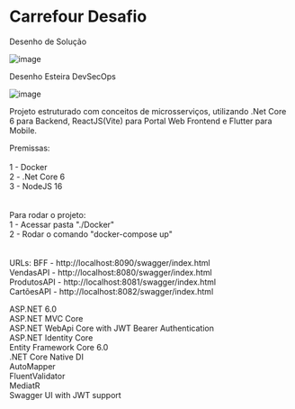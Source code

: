 # Carrefour Desafio
Desenho de Solução 

![image](https://user-images.githubusercontent.com/13989921/217170216-7bbf3ff3-bf39-40c5-b465-1b505db05cc5.png)

Desenho Esteira DevSecOps

![image](https://user-images.githubusercontent.com/13989921/217170523-3e763f7d-e4ff-4f78-9283-6b64198cc414.png)



Projeto estruturado com conceitos de microsserviços, utilizando .Net Core 6 para Backend, ReactJS(Vite) para Portal Web Frontend e Flutter para Mobile.



Premissas:</br></br>
1 - Docker</br>
2 - .Net Core 6</br>
3 - NodeJS 16</br>
</br></br>
Para rodar o projeto:
</br>
1 - Acessar pasta "./Docker"</br>
2 - Rodar o comando "docker-compose up"</br>
</br></br>
URLs:
BFF - http://localhost:8090/swagger/index.html</br>
VendasAPI - http://localhost:8080/swagger/index.html</br>
ProdutosAPI - http://localhost:8081/swagger/index.html</br>
CartõesAPI - http://localhost:8082/swagger/index.html</br>

ASP.NET 6.0</br>
ASP.NET MVC Core</br>
ASP.NET WebApi Core with JWT Bearer Authentication</br>
ASP.NET Identity Core</br>
Entity Framework Core 6.0</br>
.NET Core Native DI</br>
AutoMapper</br>
FluentValidator</br>
MediatR</br>
Swagger UI with JWT support</br>
